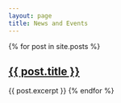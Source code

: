 ```yaml
---
layout: page
title: News and Events
---
```

<div>
  {% for post in site.posts %}
      <h2><a href="{{ post.url | prepend: site.baseurl }}">{{ post.title }}</a></h2>
      {{ post.excerpt }}
  {% endfor %}
</div>
